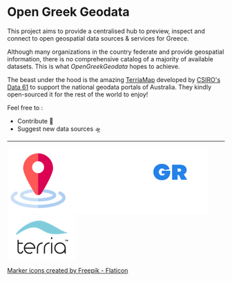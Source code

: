 Open Greek Geodata
==========

This project aims to provide a centralised hub to preview, inspect and connect to open geospatial data sources & services for Greece. 

Although many organizations in the country federate and provide geospatial information, there is no comprehensive catalog of a majority of available datasets. This is what *OpenGreekGeodata* hopes to achieve.

The beast under the hood is the amazing [TerriaMap](https://github.com/TerriaJS/TerriaMap/) developed by [CSIRO's Data 61](https://data61.csiro.au/) to support the national geodata portals of Australia. They kindly open-sourced it for the rest of the world to enjoy!


Feel free to :
- Contribute 🚀
- Suggest new data sources 🛸




-------------------

![Terria logo](logo.png "Terria logo")
![Terria logo](terria-logo.png "Terria logo")



<a href="https://www.flaticon.com/free-icons/marker" title="marker icons">Marker icons created by Freepik - Flaticon</a>
